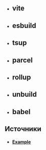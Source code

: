 - ## vite  
- ## esbuild
- ## tsup
- ## parcel
- ## rollup
- ## unbuild
- ## babel

## Источники
- #### [Example](https://github.com/injurka/vue-bundle)